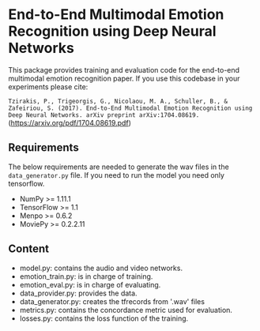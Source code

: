 # End-to-End Multimodal Emotion Recognition using Deep Neural Networks

This package provides training and evaluation code for the end-to-end multimodal emotion recognition paper. If you use this codebase in your experiments please cite:

`Tzirakis, P., Trigeorgis, G., Nicolaou, M. A., Schuller, B., & Zafeiriou, S. (2017). End-to-End Multimodal Emotion Recognition using Deep Neural Networks. arXiv preprint arXiv:1704.08619.` (https://arxiv.org/pdf/1704.08619.pdf)

## Requirements
The below requirements are needed to generate the wav files in the `data_generator.py` file. If you need to run the model you need only tensorflow.

  * NumPy >= 1.11.1
  * TensorFlow >= 1.1
  * Menpo >= 0.6.2
  * MoviePy >= 0.2.2.11
 
## Content
  * model.py: contains the audio and video networks.
  * emotion_train.py: is in charge of training.
  * emotion_eval.py: is in charge of evaluating.
  * data_provider.py: provides the data.
  * data_generator.py: creates the tfrecords from '.wav' files
  * metrics.py: contains the concordance metric used for evaluation.
  * losses.py: contains the loss function of the training.
